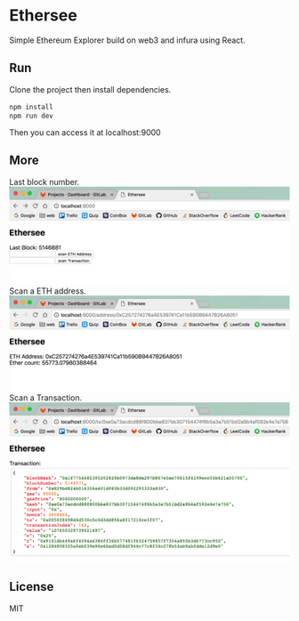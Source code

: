 # Ethersee

Simple Ethereum Explorer build on web3 and infura using React.

## Run
Clone the project then install dependencies.
``` shell
npm install
npm run dev
```
Then you can access it at localhost:9000
## More
Last block number.
<img src="./ethersee1.png">
Scan a ETH address.
<img src="./ethersee2.png">
Scan a Transaction.
<img src="./ethersee3.png">

## License
MIT